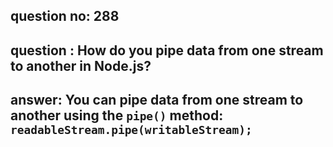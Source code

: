 
      
## question no: 288

## question : How do you pipe data from one stream to another in Node.js?

## answer: You can pipe data from one stream to another using the `pipe()` method: `readableStream.pipe(writableStream);`
      